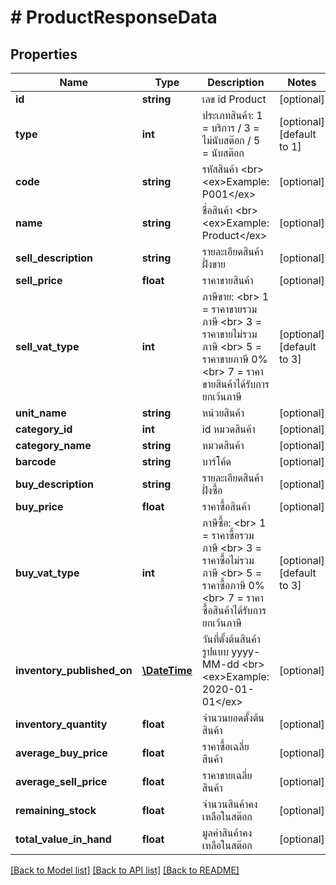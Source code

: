# # ProductResponseData

## Properties

Name | Type | Description | Notes
------------ | ------------- | ------------- | -------------
**id** | **string** | เลข id Product | [optional] 
**type** | **int** | ประเภทสินค้า: 1 &#x3D; บริการ / 3 &#x3D; ไม่นับสต๊อก / 5 &#x3D; นับสต๊อก | [optional] [default to 1]
**code** | **string** | รหัสสินค้า &lt;br&gt; &lt;ex&gt;Example: P001&lt;/ex&gt; | [optional] 
**name** | **string** | ชื่อสินค้า &lt;br&gt; &lt;ex&gt;Example: Product&lt;/ex&gt; | [optional] 
**sell_description** | **string** | รายละเอียดสินค้า ฝั่งขาย | [optional] 
**sell_price** | **float** | ราคาขายสินค้า | [optional] 
**sell_vat_type** | **int** | ภาษีขาย: &lt;br&gt; 1 &#x3D; ราคาขายรวมภาษี &lt;br&gt; 3 &#x3D; ราคาขายไม่รวมภาษี &lt;br&gt; 5 &#x3D; ราคาขายภาษี 0% &lt;br&gt; 7 &#x3D; ราคาขายสินค้าได้รับการยกเว้นภาษี | [optional] [default to 3]
**unit_name** | **string** | หน่วยสินค้า | [optional] 
**category_id** | **int** | id หมวดสินค้า | [optional] 
**category_name** | **string** | หมวดสินค้า | [optional] 
**barcode** | **string** | บาร์โค้ด | [optional] 
**buy_description** | **string** | รายละเอียดสินค้า ฝั่งซื้อ | [optional] 
**buy_price** | **float** | ราคาซื้อสินค้า | [optional] 
**buy_vat_type** | **int** | ภาษีซื้อ: &lt;br&gt; 1 &#x3D; ราคาซื้อรวมภาษี &lt;br&gt; 3 &#x3D; ราคาซื้อไม่รวมภาษี &lt;br&gt; 5 &#x3D; ราคาซื้อภาษี 0% &lt;br&gt; 7 &#x3D; ราคาซื้อสินค้าได้รับการยกเว้นภาษี | [optional] [default to 3]
**inventory_published_on** | [**\DateTime**](\DateTime.md) | วันที่ตั้งต้นสินค้า รูปแบบ yyyy-MM-dd &lt;br&gt; &lt;ex&gt;Example: 2020-01-01&lt;/ex&gt; | [optional] 
**inventory_quantity** | **float** | จำนวนยอดตั้งต้นสินค้า | [optional] 
**average_buy_price** | **float** | ราคาซื้อเฉลี่ยสินค้า | [optional] 
**average_sell_price** | **float** | ราคาขายเฉลี่ยสินค้า | [optional] 
**remaining_stock** | **float** | จำนวนสินค้าคงเหลือในสต๊อก | [optional] 
**total_value_in_hand** | **float** | มูลค่าสินค้าคงเหลือในสต๊อก | [optional] 

[[Back to Model list]](../../README.md#documentation-for-models) [[Back to API list]](../../README.md#documentation-for-api-endpoints) [[Back to README]](../../README.md)


